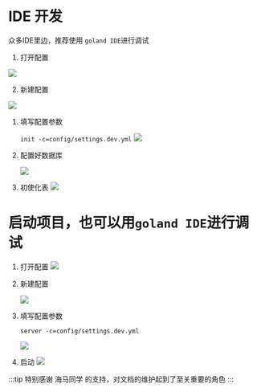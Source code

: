  # IDE 开发
 
 众多IDE里边，推荐使用 `goland IDE`进行调试

1. 打开配置

![](https://gitee.com/mydearzwj/image/raw/master/img/ide1.png)

2. 新建配置

![](https://gitee.com/mydearzwj/image/raw/master/img/ide2.png)

1. 填写配置参数

      `init -c=config/settings.dev.yml`
     ![](https://gitee.com/mydearzwj/image/raw/master/img/ide3.png)

1. 配置好数据库

     ![](https://gitee.com/mydearzwj/image/raw/master/img/ide4.png)

1. 初使化表
      ![](https://gitee.com/mydearzwj/image/raw/master/img/ide5.png)


# 启动项目，也可以用`goland IDE`进行调试

1. 打开配置
      ![](https://gitee.com/mydearzwj/image/raw/master/img/ide6.png)

1. 新建配置

     ![](https://gitee.com/mydearzwj/image/raw/master/img/ide7.png)

1. 填写配置参数

      `server -c=config/settings.dev.yml`

     ![](https://gitee.com/mydearzwj/image/raw/master/img/ide8.png)

1. 启动
![](https://gitee.com/mydearzwj/image/raw/master/img/ide9.png)

:::tip
特别感谢 海马同学 的支持，对文档的维护起到了至关重要的角色
:::